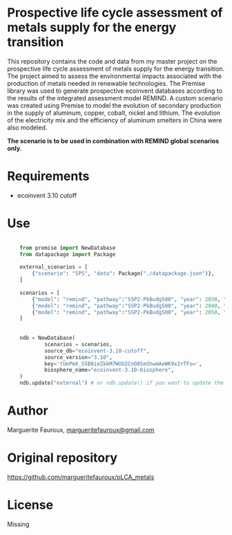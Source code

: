 # Prospective life cycle assessment of metals supply for the energy transition
This repository contains the code and data from my master project on the prospective life 
cycle assessment of metals supply for the energy transition. The project aimed to assess 
the environmental impacts associated with the production of metals needed in renewable 
technologies. The Premise library was used to generate prospective ecoinvent databases 
according to the results of the integrated assessment model REMIND. A custom scenario 
was created using Premise to model the evolution of secondary production in the supply 
of aluminum, copper, cobalt, nickel and lithium. The evolution of the electricity mix 
and the efficiency of aluminum smelters in China were also modeled.

**The scenario is to be used in combination with REMIND global scenarios only.**

# Requirements

- ecoinvent 3.10 cutoff

# Use

```python

    from premise import NewDatabase
    from datapackage import Package
    
    external_scenarios = [
        {"scenario": "SPS", "data": Package("./datapackage.json")},
    ]
    
    scenarios = [
        {"model": "remind", "pathway":"SSP2-PkBudg500", "year": 2030, "external scenarios": external_scenarios},
        {"model": "remind", "pathway":"SSP2-PkBudg500", "year": 2040, "external scenarios": external_scenarios},
        {"model": "remind", "pathway":"SSP2-PkBudg500", "year": 2050, "external scenarios": external_scenarios},
    ]
    
    
    ndb = NewDatabase(
            scenarios = scenarios,        
            source_db="ecoinvent-3.10-cutoff",
            source_version="3.10",
            key='tUePmX_S5B8ieZkkM7WUU2CnO8SmShwmAeWK9x2rTFo=',
            biosphere_name="ecoinvent-3.10-biosphere",
    )
    ndb.update("external") # or ndb.update() if you want to update the database with the IAM data plus the external scenario

```



# Author
Marguerite Fauroux, margueritefauroux@gmail.com

# Original repository
https://github.com/margueritefauroux/pLCA_metals

# License
Missing

